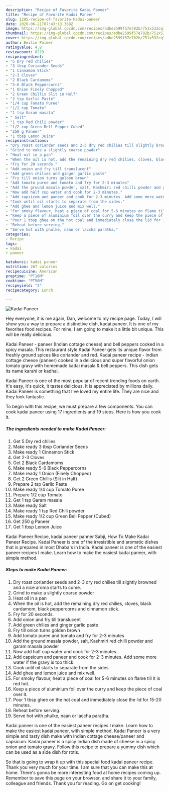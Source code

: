 ```yaml
---
description: "Recipe of Favorite Kadai Paneer"
title: "Recipe of Favorite Kadai Paneer"
slug: 1295-recipe-of-favorite-kadai-paneer
date: 2020-06-21T07:43:13.368Z
image: https://img-global.cpcdn.com/recipes/adbe2599f57e782b/751x532cq70/kadai-paneer-recipe-main-photo.jpg
thumbnail: https://img-global.cpcdn.com/recipes/adbe2599f57e782b/751x532cq70/kadai-paneer-recipe-main-photo.jpg
cover: https://img-global.cpcdn.com/recipes/adbe2599f57e782b/751x532cq70/kadai-paneer-recipe-main-photo.jpg
author: Emilie Palmer
ratingvalue: 4.8
reviewcount: 8229
recipeingredient:
- "5 Dry red chilies"
- "3 tbsp Coriander Seeds"
- "1 Cinnamon Stick"
- "2-3 Cloves"
- "2 Black Cardamoms"
- "5-6 Black Peppercorns"
- "1 Onion Finely Chopped"
- "2 Green Chillis Slit in Half"
- "2 tsp Garlic Paste"
- "1/4 cup Tomato Puree"
- "1/2 cup Tomato"
- "1 tsp Garam masala"
- " Salt"
- "1 tsp Red Chili powder"
- "1/2 cup Green Bell Pepper Cubed"
- "250 g Paneer"
- "1 tbsp Lemon Juice"
recipeinstructions:
- "Dry roast coriander seeds and 2-3 dry red chilies till slightly browned and a nice aroma starts to come."
- "Grind to make a slightly coarse powder"
- "Heat oil in a pan"
- "When the oil is hot, add the remaining dry red chilies, cloves, black cardamom, black peppercorns and cinnamon stick."
- "Fry for 20 seconds."
- "Add onion and fry till translucent"
- "Add green chilies and ginger garlic paste"
- "Fry till onion turns golden brown"
- "Add tomato puree and tomato and fry for 2-3 minutes"
- "Add the ground masala powder, salt, Kashmiri red chilli powder and garam masala powder"
- "Now add half cup water and cook for 2-3 minutes."
- "Add capsicum and paneer and cook for 2-3 minutes. Add some more water if the gravy is too thick."
- "Cook until oil starts to separate from the sides."
- "Add ghee and lemon juice and mix well."
- "For smoky flavour, heat a piece of coal for 5-6 minutes on flame till it is red hot."
- "Keep a piece of aluminium foil over the curry and keep the piece of coal over it."
- "Pour 1 tbsp ghee on the hot coal and immediately close the lid for 15-20 minutes."
- "Reheat before serving."
- "Serve hot with phulke, naan or laccha paratha."
categories:
- Recipe
tags:
- kadai
- paneer

katakunci: kadai paneer 
nutrition: 267 calories
recipecuisine: American
preptime: "PT10M"
cooktime: "PT50M"
recipeyield: "2"
recipecategory: Lunch

---
```



![Kadai Paneer](https://img-global.cpcdn.com/recipes/adbe2599f57e782b/751x532cq70/kadai-paneer-recipe-main-photo.jpg)

Hey everyone, it is me again, Dan, welcome to my recipe page. Today, I will show you a way to prepare a distinctive dish, kadai paneer. It is one of my favorites food recipes. For mine, I am going to make it a little bit unique. This will be really delicious.

Kadai Paneer - paneer (Indian cottage cheese) and bell peppers cooked in a spicy masala. This restaurant style Kadai Paneer gets its unique flavor from freshly ground spices like coriander and red. Kadai paneer recipe - Indian cottage cheese (paneer) cooked in a delicious and super flavorful onion tomato gravy with homemade kadai masala &amp; bell peppers. This dish gets its name karahi or kadhai.

Kadai Paneer is one of the most popular of recent trending foods on earth. It's easy, it's quick, it tastes delicious. It is appreciated by millions daily. Kadai Paneer is something that I've loved my entire life. They are nice and they look fantastic.


To begin with this recipe, we must prepare a few components. You can cook kadai paneer using 17 ingredients and 19 steps. Here is how you cook it.

<!--inarticleads1-->

##### The ingredients needed to make Kadai Paneer:

1. Get 5 Dry red chilies
1. Make ready 3 tbsp Coriander Seeds
1. Make ready 1 Cinnamon Stick
1. Get 2-3 Cloves
1. Get 2 Black Cardamoms
1. Make ready 5-6 Black Peppercorns
1. Make ready 1 Onion (Finely Chopped)
1. Get 2 Green Chillis (Slit in Half)
1. Prepare 2 tsp Garlic Paste
1. Make ready 1/4 cup Tomato Puree
1. Prepare 1/2 cup Tomato
1. Get 1 tsp Garam masala
1. Make ready  Salt
1. Make ready 1 tsp Red Chili powder
1. Make ready 1/2 cup Green Bell Pepper (Cubed)
1. Get 250 g Paneer
1. Get 1 tbsp Lemon Juice


Kadai Paneer Recipe, kadai paneer panner Sabji, How To Make Kadai Paneer Recipe. Kadai Paneer is one of the irresistible and aromatic dishes that is prepared in most Dhaba&#39;s in India. Kadai paneer is one of the easiest paneer recipes I make. Learn how to make the easiest kadai paneer, with simple method. 

<!--inarticleads2-->

##### Steps to make Kadai Paneer:

1. Dry roast coriander seeds and 2-3 dry red chilies till slightly browned and a nice aroma starts to come.
1. Grind to make a slightly coarse powder
1. Heat oil in a pan
1. When the oil is hot, add the remaining dry red chilies, cloves, black cardamom, black peppercorns and cinnamon stick.
1. Fry for 20 seconds.
1. Add onion and fry till translucent
1. Add green chilies and ginger garlic paste
1. Fry till onion turns golden brown
1. Add tomato puree and tomato and fry for 2-3 minutes
1. Add the ground masala powder, salt, Kashmiri red chilli powder and garam masala powder
1. Now add half cup water and cook for 2-3 minutes.
1. Add capsicum and paneer and cook for 2-3 minutes. Add some more water if the gravy is too thick.
1. Cook until oil starts to separate from the sides.
1. Add ghee and lemon juice and mix well.
1. For smoky flavour, heat a piece of coal for 5-6 minutes on flame till it is red hot.
1. Keep a piece of aluminium foil over the curry and keep the piece of coal over it.
1. Pour 1 tbsp ghee on the hot coal and immediately close the lid for 15-20 minutes.
1. Reheat before serving.
1. Serve hot with phulke, naan or laccha paratha.


Kadai paneer is one of the easiest paneer recipes I make. Learn how to make the easiest kadai paneer, with simple method. Kadai Paneer is a very simple and tasty dish make with Indian cottage cheese/paneer and capsicum. Kadai paneer is a spicy Indian dish made of cheese in a spicy onion and tomato gravy. Follow this recipe to prepare a yummy dish which can be used as a side dish for rotis. 

So that is going to wrap it up with this special food kadai paneer recipe. Thank you very much for your time. I am sure that you can make this at home. There's gonna be more interesting food at home recipes coming up. Remember to save this page on your browser, and share it to your family, colleague and friends. Thank you for reading. Go on get cooking!
